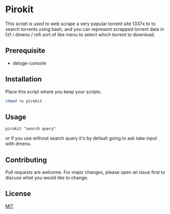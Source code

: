 # Pirokit

This script is used to web scrape a very popular torrent site 1337x.to to search torrents using bash, and you can represent scrapped torrent data in fzf / dmenu / rofi sort of like menu to select which torrent to download. 

## Prerequisite

* deluge-console 

## Installation

Place this script where you keep your scripts.

```bash
chmod +x pirokit
```

## Usage
```
pirokit "search query"
```
or if you use without search query it's by default going to ask take input with dmenu.


## Contributing
Pull requests are welcome. For major changes, please open an issue first to discuss what you would like to change.

## License
[MIT](https://choosealicense.com/licenses/mit/)
